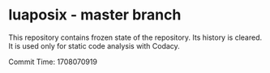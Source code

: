 # luaposix - master branch

This repository contains frozen state of the repository.
Its history is cleared. It is used only for static code
analysis with Codacy.

Commit Time: 1708070919